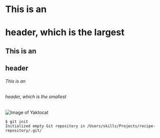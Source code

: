 # This is an <h1> header, which is the largest
## This is an <h2> header
###### This is an <h6> header, which is the smallest

  
  
  ![Image of Yaktocat](https://octodex.github.com/images/yaktocat.png)

  
  
  ```
$ git init
Initialized empty Git repository in /Users/skills/Projects/recipe-repository/.git/
```
